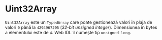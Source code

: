 # Uint32Array

`Uint32Array` este un `TypedArray` care poate gestionează valori în plaja de valori `0` până la `4294967295` (*32-bit unsigned integer*). Dimensiunea în bytes a elementului este de `4`. Web IDL îl numește tip `unsigned long`.
